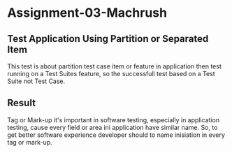# Assignment-03-Machrush

## Test Application Using Partition or Separated Item
This test is about partition test case item or feature in application then test running on a Test Suites feature, so the successfull test based on a Test Suite not Test Case.

## Result
Tag or Mark-up it's important in software testing, especially in application testing, cause every field or area ini application have similar name. So, to get better software experience developer should to name inisiation in every tag or mark-up.
